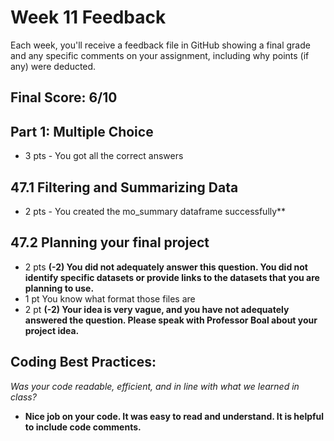 # Week 11 Feedback
Each week, you'll receive a feedback file in GitHub showing a final grade and any specific comments on your assignment, including why points (if any) were deducted.



## Final Score: 6/10

## Part 1: Multiple Choice
* 3 pts - You got all the correct answers

## 47.1 Filtering and Summarizing Data
* 2 pts - You created the mo_summary dataframe successfully**

## 47.2 Planning your final project
* 2 pts **(-2) You did not adequately answer this question. You did not identify specific datasets or provide links to the datasets that you are planning to use.**
* 1 pt You know what format those files are
* 2 pt **(-2) Your idea is very vague, and you have not adequately answered the question. Please speak with Professor Boal about your project idea.**


## Coding Best Practices:
_Was your code readable, efficient, and in line with what we learned in class?_
* **Nice job on your code. It was easy to read and understand. It is helpful to include code comments.**
